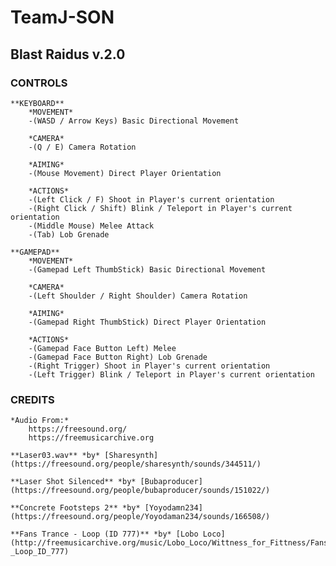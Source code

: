 # TeamJ-SON

## **Blast Raidus v.2.0**

### **CONTROLS**
    **KEYBOARD**
        *MOVEMENT*
        -(WASD / Arrow Keys) Basic Directional Movement

        *CAMERA*
        -(Q / E) Camera Rotation

        *AIMING*
        -(Mouse Movement) Direct Player Orientation

        *ACTIONS*
        -(Left Click / F) Shoot in Player's current orientation
        -(Right Click / Shift) Blink / Teleport in Player's current orientation
        -(Middle Mouse) Melee Attack
        -(Tab) Lob Grenade

    **GAMEPAD**
        *MOVEMENT*
        -(Gamepad Left ThumbStick) Basic Directional Movement

        *CAMERA*
        -(Left Shoulder / Right Shoulder) Camera Rotation

        *AIMING*
        -(Gamepad Right ThumbStick) Direct Player Orientation

        *ACTIONS*
        -(Gamepad Face Button Left) Melee
        -(Gamepad Face Button Right) Lob Grenade
        -(Right Trigger) Shoot in Player's current orientation
        -(Left Trigger) Blink / Teleport in Player's current orientation

### **CREDITS**

    *Audio From:*
        https://freesound.org/
        https://freemusicarchive.org

    **Laser03.wav** *by* [Sharesynth](https://freesound.org/people/sharesynth/sounds/344511/)

    **Laser Shot Silenced** *by* [Bubaproducer](https://freesound.org/people/bubaproducer/sounds/151022/)

    **Concrete Footsteps 2** *by* [Yoyodamn234](https://freesound.org/people/Yoyodaman234/sounds/166508/)

    **Fans Trance - Loop (ID 777)** *by* [Lobo Loco](http://freemusicarchive.org/music/Lobo_Loco/Wittness_for_Fittness/Fans_Trance_-_Loop_ID_777)
